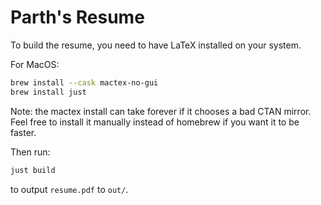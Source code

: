 # Parth's Resume
To build the resume, you need to have LaTeX installed on your system.

For MacOS:
```bash
brew install --cask mactex-no-gui
brew install just
```
Note: the mactex install can take forever if it chooses a bad CTAN mirror. Feel free to install it manually instead of homebrew if you want it to be faster.

Then run:
```bash
just build
```
to output `resume.pdf` to `out/`.
